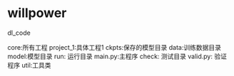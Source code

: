 # willpower
dl_code

core:所有工程
    project_1:具体工程1
        ckpts:保存的模型目录
        data:训练数据目录
        model:模型目录
        run: 运行目录
            main.py:主程序
        check: 测试目录
            valid.py: 验证程序
util:工具类





